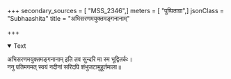 +++
secondary_sources = [ "MSS_2346",]
meters = [ "पुष्पिताग्रा",]
jsonClass = "Subhaashita"
title = "अभिसरणमयुक्तमङ्गनानाम्"

+++

<details open><summary>Text</summary>

अभिसरणमयुक्तमङ्गनानाम् इति तव सुन्दरि मा स्म भूद्वितर्कः।  
ननु पतिमगमत् स्वयं नदीनां सरिदपि शंभुजटामुहूर्तमाला॥
</details>
